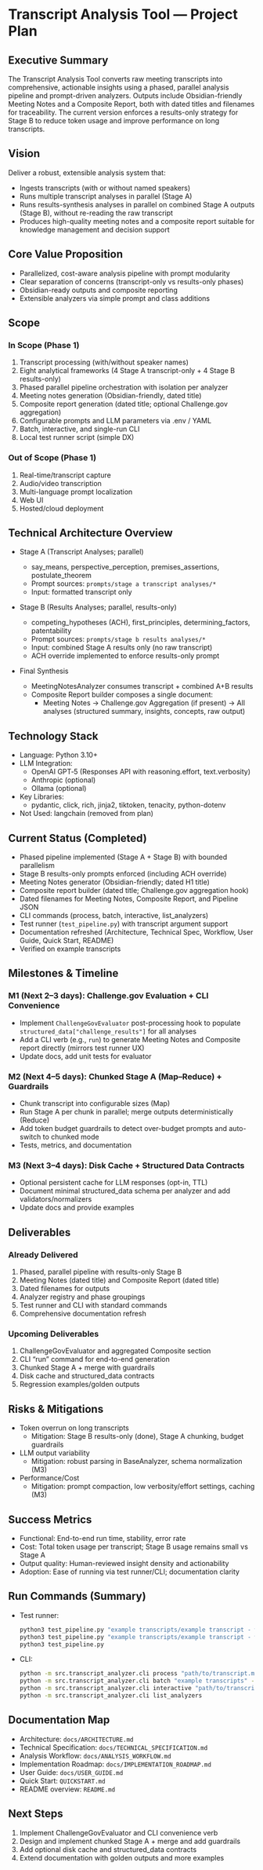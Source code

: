 # Transcript Analysis Tool — Project Plan

## Executive Summary
The Transcript Analysis Tool converts raw meeting transcripts into comprehensive, actionable insights using a phased, parallel analysis pipeline and prompt-driven analyzers. Outputs include Obsidian-friendly Meeting Notes and a Composite Report, both with dated titles and filenames for traceability. The current version enforces a results-only strategy for Stage B to reduce token usage and improve performance on long transcripts.

## Vision
Deliver a robust, extensible analysis system that:
- Ingests transcripts (with or without named speakers)
- Runs multiple transcript analyses in parallel (Stage A)
- Runs results-synthesis analyses in parallel on combined Stage A outputs (Stage B), without re-reading the raw transcript
- Produces high-quality meeting notes and a composite report suitable for knowledge management and decision support

## Core Value Proposition
- Parallelized, cost-aware analysis pipeline with prompt modularity
- Clear separation of concerns (transcript-only vs results-only phases)
- Obsidian-ready outputs and composite reporting
- Extensible analyzers via simple prompt and class additions

## Scope

### In Scope (Phase 1)
1. Transcript processing (with/without speaker names)
2. Eight analytical frameworks (4 Stage A transcript-only + 4 Stage B results-only)
3. Phased parallel pipeline orchestration with isolation per analyzer
4. Meeting notes generation (Obsidian-friendly, dated title)
5. Composite report generation (dated title; optional Challenge.gov aggregation)
6. Configurable prompts and LLM parameters via .env / YAML
7. Batch, interactive, and single-run CLI
8. Local test runner script (simple DX)

### Out of Scope (Phase 1)
1. Real-time/transcript capture
2. Audio/video transcription
3. Multi-language prompt localization
4. Web UI
5. Hosted/cloud deployment

## Technical Architecture Overview

- Stage A (Transcript Analyses; parallel)
  - say_means, perspective_perception, premises_assertions, postulate_theorem
  - Prompt sources: `prompts/stage a transcript analyses/*`
  - Input: formatted transcript only

- Stage B (Results Analyses; parallel, results-only)
  - competing_hypotheses (ACH), first_principles, determining_factors, patentability
  - Prompt sources: `prompts/stage b results analyses/*`
  - Input: combined Stage A results only (no raw transcript)
  - ACH override implemented to enforce results-only prompt

- Final Synthesis
  - MeetingNotesAnalyzer consumes transcript + combined A+B results
  - Composite Report builder composes a single document:
    - Meeting Notes → Challenge.gov Aggregation (if present) → All analyses (structured summary, insights, concepts, raw output)

## Technology Stack

- Language: Python 3.10+
- LLM Integration:
  - OpenAI GPT‑5 (Responses API with reasoning.effort, text.verbosity)
  - Anthropic (optional)
  - Ollama (optional)
- Key Libraries:
  - pydantic, click, rich, jinja2, tiktoken, tenacity, python-dotenv
- Not Used: langchain (removed from plan)

## Current Status (Completed)

- Phased pipeline implemented (Stage A + Stage B) with bounded parallelism
- Stage B results-only prompts enforced (including ACH override)
- Meeting Notes generator (Obsidian-friendly; dated H1 title)
- Composite report builder (dated title; Challenge.gov aggregation hook)
- Dated filenames for Meeting Notes, Composite Report, and Pipeline JSON
- CLI commands (process, batch, interactive, list_analyzers)
- Test runner (`test_pipeline.py`) with transcript argument support
- Documentation refreshed (Architecture, Technical Spec, Workflow, User Guide, Quick Start, README)
- Verified on example transcripts

## Milestones & Timeline

### M1 (Next 2–3 days): Challenge.gov Evaluation + CLI Convenience
- Implement `ChallengeGovEvaluator` post-processing hook to populate `structured_data["challenge_results"]` for all analyses
- Add a CLI verb (e.g., `run`) to generate Meeting Notes and Composite report directly (mirrors test runner UX)
- Update docs, add unit tests for evaluator

### M2 (Next 4–5 days): Chunked Stage A (Map–Reduce) + Guardrails
- Chunk transcript into configurable sizes (Map)
- Run Stage A per chunk in parallel; merge outputs deterministically (Reduce)
- Add token budget guardrails to detect over-budget prompts and auto-switch to chunked mode
- Tests, metrics, and documentation

### M3 (Next 3–4 days): Disk Cache + Structured Data Contracts
- Optional persistent cache for LLM responses (opt-in, TTL)
- Document minimal structured_data schema per analyzer and add validators/normalizers
- Update docs and provide examples

## Deliverables

### Already Delivered
1. Phased, parallel pipeline with results-only Stage B
2. Meeting Notes (dated title) and Composite Report (dated title)
3. Dated filenames for outputs
4. Analyzer registry and phase groupings
5. Test runner and CLI with standard commands
6. Comprehensive documentation refresh

### Upcoming Deliverables
1. ChallengeGovEvaluator and aggregated Composite section
2. CLI “run” command for end-to-end generation
3. Chunked Stage A + merge with guardrails
4. Disk cache and structured_data contracts
5. Regression examples/golden outputs

## Risks & Mitigations

- Token overrun on long transcripts
  - Mitigation: Stage B results-only (done), Stage A chunking, budget guardrails
- LLM output variability
  - Mitigation: robust parsing in BaseAnalyzer, schema normalization (M3)
- Performance/Cost
  - Mitigation: prompt compaction, low verbosity/effort settings, caching (M3)

## Success Metrics

- Functional: End-to-end run time, stability, error rate
- Cost: Total token usage per transcript; Stage B usage remains small vs Stage A
- Output quality: Human-reviewed insight density and actionability
- Adoption: Ease of running via test runner/CLI; documentation clarity

## Run Commands (Summary)

- Test runner:
  ```bash
  python3 test_pipeline.py "example transcripts/example transcript - with names.md"
  python3 test_pipeline.py "example transcripts/example transcript - without names.md"
  python3 test_pipeline.py
  ```
- CLI:
  ```bash
  python -m src.transcript_analyzer.cli process "path/to/transcript.md" -o output -f obsidian -v
  python -m src.transcript_analyzer.cli batch "example transcripts" -p "*.md" -o output
  python -m src.transcript_analyzer.cli interactive "path/to/transcript.md"
  python -m src.transcript_analyzer.cli list_analyzers
  ```

## Documentation Map

- Architecture: `docs/ARCHITECTURE.md`
- Technical Specification: `docs/TECHNICAL_SPECIFICATION.md`
- Analysis Workflow: `docs/ANALYSIS_WORKFLOW.md`
- Implementation Roadmap: `docs/IMPLEMENTATION_ROADMAP.md`
- User Guide: `docs/USER_GUIDE.md`
- Quick Start: `QUICKSTART.md`
- README overview: `README.md`

## Next Steps

1. Implement ChallengeGovEvaluator and CLI convenience verb
2. Design and implement chunked Stage A + merge and add guardrails
3. Add optional disk cache and structured_data contracts
4. Extend documentation with golden outputs and more examples

